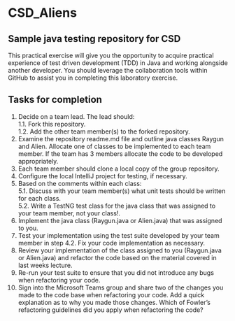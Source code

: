 # CSD_Aliens

## Sample java testing repository for CSD

This practical exercise will give you the opportunity to acquire practical experience of test driven development (TDD) in Java and working alongside another developer. You should leverage the collaboration tools within GitHub to assist you in completing this laboratory exercise.  

## Tasks for completion

  1. Decide on a team lead. The lead should:  
  1.1. Fork this repository.  
  1.2. Add the other team member(s) to the forked repository.  
  2. Examine the repository readme.md file and outline java classes Raygun and Alien. Allocate one of classes to be implemented to each team member. If the team has 3 members allocate the code to be developed appropriately.  
  3. Each team member should clone a local copy of the group repository.
  4. Configure the local IntelliJ project for testing, if necessary.
  5. Based on the comments within each class:  
  5.1. Discuss with your team member(s) what unit tests should be written for each class.  
  5.2. Write a TestNG test class for the java class that was assigned to your team member, not your class!.  
  6. Implement the java class (Raygun.java or Alien.java) that was assigned to you.
  7. Test your implementation using the test suite developed by your team member in step 4.2. Fix your code implementation as necessary.  
  8. Review your implementation of the class assigned to you (Raygun.java or Alien.java) and refactor the code based on the material covered in last weeks lecture.  
  9. Re-run your test suite to ensure that you did not introduce any bugs when refactoring your code.
  10. Sign into the Microsoft Teams group and share two of the changes you made to the code base when refactoring your code. Add a quick explanation as to why you made those changes. Which of Fowler’s refactoring guidelines did you apply when refactoring the code?  

